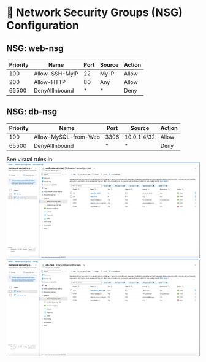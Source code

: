 # 🔹 Network Security Groups (NSG) Configuration

## NSG: web-nsg
| Priority | Name           | Port | Source       | Action |
|----------|----------------|------|--------------|--------|
| 100      | Allow-SSH-MyIP | 22   | My IP        | Allow  |
| 200      | Allow-HTTP     | 80   | Any          | Allow  |
| 65500    | DenyAllInbound | *    | *            | Deny   |

## NSG: db-nsg
| Priority | Name                   | Port | Source       | Action |
|----------|------------------------|------|--------------|--------|
| 100      | Allow-MySQL-from-Web   | 3306 | 10.0.1.4/32  | Allow  |
| 65500    | DenyAllInbound         | *    | *            | Deny   |

See visual rules in:
![Web NSG Screenshot](../screenshots/nsg-web.png)
![DB NSG Screenshot](../screenshots/nsg-db.png)